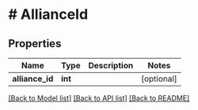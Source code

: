 # # AllianceId

## Properties

Name | Type | Description | Notes
------------ | ------------- | ------------- | -------------
**alliance_id** | **int** |  | [optional]

[[Back to Model list]](../../README.md#models) [[Back to API list]](../../README.md#endpoints) [[Back to README]](../../README.md)
